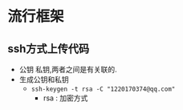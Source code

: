 # 流行框架

## ssh方式上传代码
- 公钥 私钥,两者之间是有关联的.
- 生成公钥和私钥
  + `ssh-keygen -t rsa -C "1220170374@qq.com"`
    + rsa : 加密方式